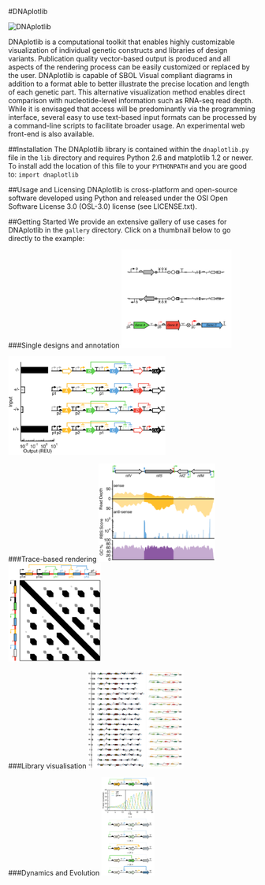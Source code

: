#DNAplotlib

![DNAplotlib](http://www.chofski.co.uk/img/dnaplotlib/dnaplotlib.jpg)

DNAplotlib is a computational toolkit that enables highly customizable visualization of individual genetic constructs and libraries of design variants. Publication quality vector-based output is produced and all aspects of the rendering process can be easily customized or replaced by the user. DNAplotlib is capable of SBOL Visual compliant diagrams in addition to a format able to better illustrate the precise location and length of each genetic part. This alternative visualization method enables direct comparison with nucleotide-level information such as RNA-seq read depth. While it is envisaged that access will be predominantly via the programming interface, several easy to use text-based input formats can be processed by a command-line scripts to facilitate broader usage. An experimental web front-end is also available.

##Installation
The DNAplotlib library is contained within the `dnaplotlib.py` file in the `lib` directory and requires Python 2.6 and matplotlib 1.2 or newer. To install add the location of this file to your `PYTHONPATH` and you are good to: `import dnaplotlib`

##Usage and Licensing
DNAplotlib is cross-platform and open-source software developed using Python and released under the OSI Open Software License 3.0 (OSL-3.0) license (see LICENSE.txt).

##Getting Started
We provide an extensive gallery of use cases for DNAplotlib in the `gallery` directory. Click on a thumbnail below to go directly to the example:


###Single designs and annotation
<a href="gallery/all_parts"><img src="gallery/all_parts/all_parts.png" height="200px"/></a>

<a href="gallery/xnor_truthtable"><img src="gallery/xnor_truthtable/xnor_truthtable.png" height="200px"/></a>


###Trace-based rendering
<a href="gallery/multiple_traces"><img src="gallery/multiple_traces/multiple_traces.png" height="200px"/></a>
<a href="gallery/rotated_design"><img src="gallery/rotated_design/rotated_design.png" height="200px"/></a>

###Library visualisation
<a href="gallery/variants_library"><img src="gallery/variants_library/variants_library.png" height="200px"/></a>
<a href="gallery/order_orientation_library"><img src="gallery/order_orientation_library/order_orientation_library.png" height="200px"/></a>

###Dynamics and Evolution
<a href="gallery/repressilator_animate"><img src="gallery/repressilator_animate/repressilator_animate.png" height="200px"/></a>




